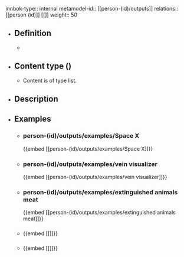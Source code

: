 innbok-type:: internal
metamodel-id:: [[person-(id)/outputs]]
relations:: [[person (id)]] [[]]
weight:: 50

- ## Definition
  - 
- ## Content type ()
  - Content is of type list.
  
- ## Description
- ## Examples
  - ### person-(id)/outputs/examples/Space X
    {{embed [[person-(id)/outputs/examples/Space X]]}}
  - ### person-(id)/outputs/examples/vein visualizer
    {{embed [[person-(id)/outputs/examples/vein visualizer]]}}
  - ### person-(id)/outputs/examples/extinguished animals meat
    {{embed [[person-(id)/outputs/examples/extinguished animals meat]]}}
  - ### 
    {{embed [[]]}}
  - ### 
    {{embed [[]]}}
  

